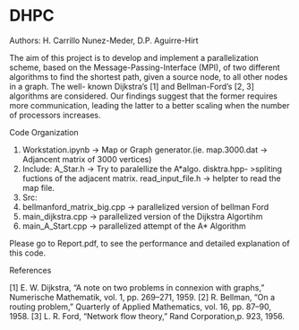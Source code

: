 # DHPC
Authors: H. Carrillo Nunez-Meder, D.P. Aguirre-Hirt

The aim of this project is to develop and implement a parallelization scheme, based on the Message-Passing-Interface
(MPI), of two different algorithms to find the shortest path, given a source node, to all other nodes in a graph. The well-
known Dijkstra’s [1] and Bellman-Ford’s [2, 3] algorithms are considered. Our findings suggest that the former requires more communication, leading the latter to a better scaling when the number of processors increases.

Code Organization
1. Workstation.ipynb -> Map or Graph generator.(ie. map.3000.dat -> Adjancent matrix of 3000 vertices)
2. Include:
A_Star.h -> Try to paralellize the A*algo.
disktra.hpp- >spliting fuctions of the adjacent matrix.
read_input_file.h -> helpter to read the map file.
3. Src:
1. bellmanford_matrix_big.cpp -> parallelized version of bellman Ford
2. main_dijkstra.cpp -> parallelized version of the Dijkstra Algortihm
3. main_A_Start.cpp -> parallelized attempt of the A* Algorithm

Please go to Report.pdf, to see the performance and detailed explanation of this code.



References

[1] E. W. Dijkstra, “A note on two problems in connexion with graphs,” Numerische Mathematik, vol. 1, pp. 269–271, 1959.
[2] R. Bellman, “On a routing problem,” Quarterly of Applied Mathematics, vol. 16, pp. 87–90, 1958.
[3] L. R. Ford, “Network flow theory,” Rand Corporation,p. 923, 1956.
